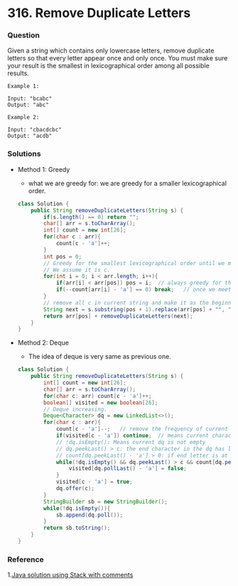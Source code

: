 # 316. Remove Duplicate Letters

### Question
Given a string which contains only lowercase letters, remove duplicate letters so that every letter appear once and only once. You must make sure your result is the smallest in lexicographical order among all possible results.

```
Example 1:

Input: "bcabc"
Output: "abc"

Example 2:

Input: "cbacdcbc"
Output: "acdb"
```


### Solutions
* Method 1: Greedy
    * what we are greedy for: we are greedy for a smaller lexicographical order.
    ```Java
    class Solution {
        public String removeDuplicateLetters(String s) {
            if(s.length() == 0) return "";
            char[] arr = s.toCharArray();
            int[] count = new int[26];
            for(char c : arr){
                count[c - 'a']++;
            }
            int pos = 0;
            // Greedy for the smallest lexicographical order until we meet a letter exist the last time.
            // We assume it is c.
            for(int i = 0; i < arr.length; i++){
                if(arr[i] < arr[pos]) pos = i;  // always greedy for the smallest lexicographical order for current letter.
                if(--count[arr[i] - 'a'] == 0) break;   // once we meet a letter exists the last time, we need to break.
            }
            // remove all c in current string and make it as the beginning of the result.
            String next = s.substring(pos + 1).replace(arr[pos] + "", "");
            return arr[pos] + removeDuplicateLetters(next);
        }
    }
    ```

* Method 2: Deque
    * The idea of deque is very same as previous one.
    ```Java
    class Solution {
        public String removeDuplicateLetters(String s) {
            int[] count = new int[26];
            char[] arr = s.toCharArray();
            for(char c: arr) count[c - 'a']++;
            boolean[] visited = new boolean[26];
            // Deque increasing.
            Deque<Character> dq = new LinkedList<>();
            for(char c : arr){
                count[c - 'a']--;   // remove the frequency of current letter.
                if(visited[c - 'a']) continue;  // means current character has already in the dq.
                // !dq.isEmpty(): Means current dq is not empty
                // dq.peekLast() > c: the end character in the dq has larger lexicographical order than c.
                // count[dq.peekLast() - 'a'] > 0: if end letter is at the last time appearence, it means we cannot remove it.
                while(!dq.isEmpty() && dq.peekLast() > c && count[dq.peekLast() - 'a'] > 0){
                    visited[dq.pollLast() - 'a'] = false;
                }
                visited[c - 'a'] = true;
                dq.offer(c);
            }
            StringBuilder sb = new StringBuilder();
            while(!dq.isEmpty()){
                sb.append(dq.poll());
            }
            return sb.toString();
        }
    }
    ```

### Reference
1.[Java solution using Stack with comments](https://leetcode.com/problems/remove-duplicate-letters/discuss/76769/Java-solution-using-Stack-with-comments)